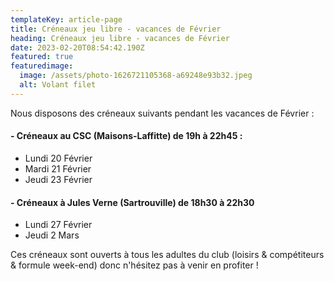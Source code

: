 ```yaml
---
templateKey: article-page
title: Créneaux jeu libre - vacances de Février
heading: Créneaux jeu libre - vacances de Février
date: 2023-02-20T08:54:42.190Z
featured: true
featuredimage:
  image: /assets/photo-1626721105368-a69248e93b32.jpeg
  alt: Volant filet
---
```

N﻿ous disposons des créneaux suivants pendant les vacances de Février :

#### \- Créneaux au CSC (Maisons-Laffitte) de 19h à 22h45 : 

* Lundi 20 Février
* Mardi 21 Février
* Jeudi 23 Février

#### \- Créneaux à Jules Verne (Sartrouville) de 18h30 à 22h30 

* Lundi 27 Février
* Jeudi 2 Mars



Ces créneaux sont ouverts à tous les adultes du club (loisirs & compétiteurs & formule week-end) donc n'hésitez pas à venir en profiter !